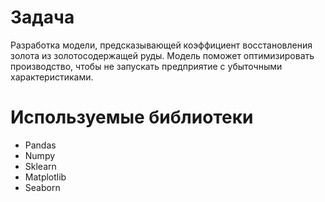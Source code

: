 # Задача
Разработка модели, предсказывающей коэффициент восстановления золота из золотосодержащей руды. Модель поможет оптимизировать производство, чтобы не запускать предприятие с убыточными характеристиками.
# Используемые библиотеки
- Pandаs
- Numpy
- Sklearn
- Matplotlib
- Seaborn
